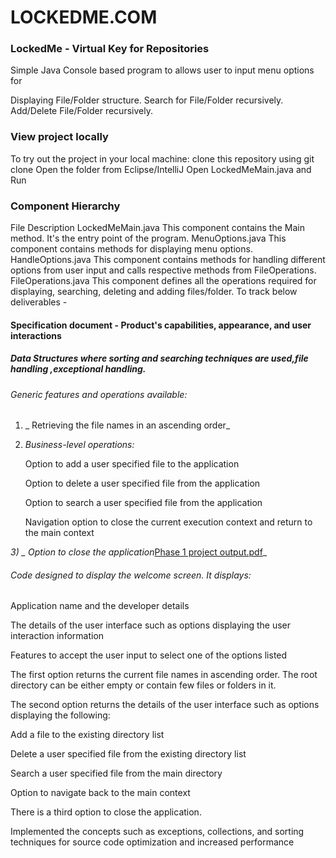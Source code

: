 # LOCKEDME.COM

### **LockedMe - Virtual Key for Repositories**

Simple Java Console based program to allows user to input menu options for

Displaying File/Folder structure.
Search for File/Folder recursively.
Add/Delete File/Folder recursively.


### **View project locally**

To try out the project in your local machine:
clone this repository using git clone
Open the folder from Eclipse/IntelliJ
Open LockedMeMain.java and Run


### **Component Hierarchy**
File	Description
LockedMeMain.java	This component contains the Main method. It's the entry point of the program.
MenuOptions.java	This component contains methods for displaying menu options.
HandleOptions.java	This component contains methods for handling different options from user input and calls respective methods from FileOperations.
FileOperations.java	This component defines all the operations required for displaying, searching, deleting and adding files/folder.
To track below deliverables -

#### Specification document - Product's capabilities, appearance, and user interactions

##### Data Structures where sorting and searching techniques are used,file handling ,exceptional handling.

######  Generic features and operations available: 

  1) _ Retrieving the file names in an ascending order_

  2)  _Business-level operations:_

        Option to add a user specified file to the application

        Option to delete a user specified file from the application

        Option to search a user specified file from the application

        Navigation option to close the current execution context and return to the main context

  _3) _ Option to close the application_[Phase 1 project output.pdf](https://github.com/Tanmay8399/LockedMe.com/files/8111204/Phase.1.project.output.pdf)_

######  Code designed to display the welcome screen. It displays:

Application name and the developer details

The details of the user interface such as options displaying the user interaction information

Features to accept the user input to select one of the options listed

The first option returns the current file names in ascending order. The root directory can be either empty or contain few files or folders in it.

The second option returns the details of the user interface such as options displaying the following:

Add a file to the existing directory list

Delete a user specified file from the existing directory list

Search a user specified file from the main directory

Option to navigate back to the main context

There is a third option to close the application.

Implemented the concepts such as exceptions, collections, and sorting techniques for source code optimization and increased performance
